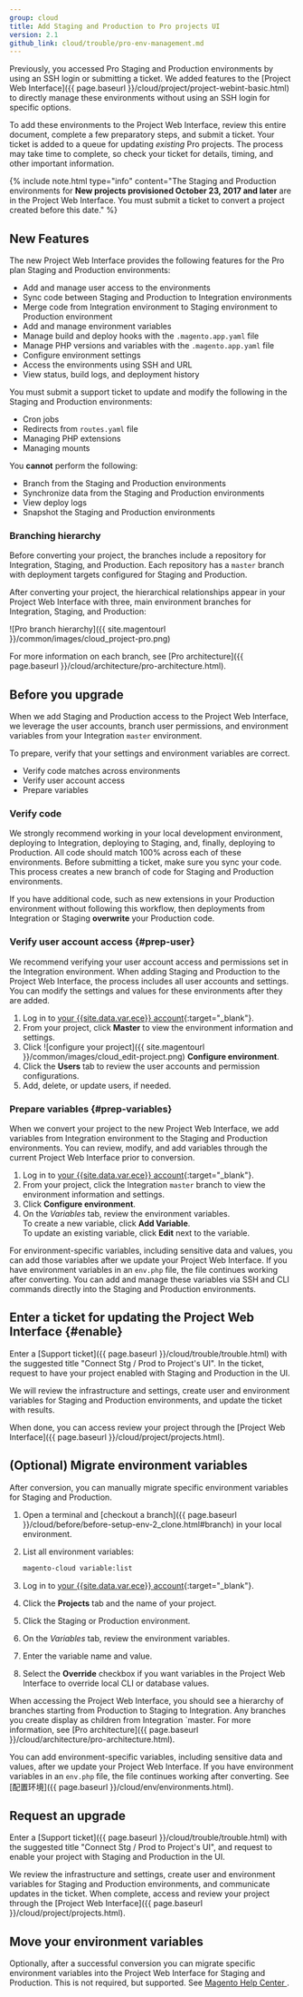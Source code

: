 ```yaml
---
group: cloud
title: Add Staging and Production to Pro projects UI
version: 2.1
github_link: cloud/trouble/pro-env-management.md
---
```


Previously, you accessed Pro Staging and Production environments by using an SSH login or submitting a ticket. We added features to the [Project Web Interface]({{ page.baseurl }}/cloud/project/project-webint-basic.html) to directly manage these environments without using an SSH login for specific options.

To add these environments to the Project Web Interface, review this entire document, complete a few preparatory steps, and submit a ticket. Your ticket is added to a queue for updating _existing_ Pro projects. The process may take time to complete, so check your ticket for details, timing, and other important information.

{% include note.html type="info" content="The Staging and Production environments for **New projects provisioned October 23, 2017 and later** are in the Project Web Interface. You must submit a ticket to convert a project created before this date." %}

## New Features
The new Project Web Interface provides the following features for the Pro plan Staging and Production environments:

-  Add and manage user access to the environments
-  Sync code between Staging and Production to Integration environments
-  Merge code from Integration environment to Staging environment to Production environment
-  Add and manage environment variables
-  Manage build and deploy hooks with the `.magento.app.yaml` file
-  Manage PHP versions and variables with the `.magento.app.yaml` file
-  Configure environment settings
-  Access the environments using SSH and URL
-  View status, build logs, and deployment history

You must submit a support ticket to update and modify the following in the Staging and Production environments:

-  Cron jobs
-  Redirects from `routes.yaml` file
-  Managing PHP extensions
-  Managing mounts

You **cannot** perform the following:

-  Branch from the Staging and Production environments
-  Synchronize data from the Staging and Production environments
-  View deploy logs
-  Snapshot the Staging and Production environments

### Branching hierarchy
Before converting your project, the branches include a repository for Integration, Staging, and Production. Each repository has a `master` branch with deployment targets configured for Staging and Production.

After converting your project, the hierarchical relationships appear in your Project Web Interface with three, main environment branches for Integration, Staging, and Production:

![Pro branch hierarchy]({{ site.magentourl }}/common/images/cloud_project-pro.png)

For more information on each branch, see [Pro architecture]({{ page.baseurl }}/cloud/architecture/pro-architecture.html).

## Before you upgrade
When we add Staging and Production access to the Project Web Interface, we leverage the user accounts, branch user permissions, and environment variables from your Integration `master` environment.

To prepare, verify that your settings and environment variables are correct.

-  Verify code matches across environments
-  Verify user account access
-  Prepare variables

### Verify code
We strongly recommend working in your local development environment, deploying to Integration, deploying to Staging, and, finally, deploying to Production. All code should match 100% across each of these environments. Before submitting a ticket, make sure you sync your code. This process creates a new branch of code for Staging and Production environments.

If you have additional code, such as new extensions in your Production environment without following this workflow, then deployments from Integration or Staging **overwrite** your Production code.

### Verify user account access {#prep-user}
We recommend verifying your user account access and permissions set in the Integration environment. When adding Staging and Production to the Project Web Interface, the process includes all user accounts and settings. You can modify the settings and values for these environments after they are added.

1.  Log in to [your {{site.data.var.ece}} account](https://accounts.magento.cloud){:target="_blank"}.
1.  From your project, click **Master** to view the environment information and settings.
1.  Click ![configure your project]({{ site.magentourl }}/common/images/cloud_edit-project.png) **Configure environment**.
1.  Click the **Users** tab to review the user accounts and permission configurations.
1.  Add, delete, or update users, if needed.

### Prepare variables {#prep-variables}
When we convert your project to the new Project Web Interface, we add variables from Integration environment to the Staging and Production environments. You can review, modify, and add variables through the current Project Web Interface prior to conversion.

1. Log in to [your {{site.data.var.ece}} account](https://accounts.magento.cloud){:target="_blank"}.
1. From your project, click the Integration `master` branch to view the environment information and settings.
1. Click **Configure environment**.
1. On the _Variables_ tab, review the environment variables.  
    To create a new variable, click **Add Variable**.  
    To update an existing variable, click **Edit** next to the variable.

For environment-specific variables, including sensitive data and values, you can add those variables after we update your Project Web Interface. If you have environment variables in an `env.php` file, the file continues working after converting. You can add and manage these variables via SSH and CLI commands directly into the Staging and Production environments.

## Enter a ticket for updating the Project Web Interface {#enable}
Enter a [Support ticket]({{ page.baseurl }}/cloud/trouble/trouble.html) with the suggested title "Connect Stg / Prod to Project's UI". In the ticket, request to have your project enabled with Staging and Production in the UI.

We will review the infrastructure and settings, create user and environment variables for Staging and Production environments, and update the ticket with results.

When done, you can access review your project through the [Project Web Interface]({{ page.baseurl }}/cloud/project/projects.html).

## (Optional) Migrate environment variables
After conversion, you can manually migrate specific environment variables for Staging and Production.

1.  Open a terminal and [checkout a branch]({{ page.baseurl }}/cloud/before/before-setup-env-2_clone.html#branch) in your local environment.
1.  List all environment variables:

    ```bash
    magento-cloud variable:list
    ```

1.  Log in to [your {{site.data.var.ece}} account](https://accounts.magento.cloud){:target="_blank"}.
1.  Click the **Projects** tab and the name of your project.
1.  Click the Staging or Production environment.
1.  On the _Variables_ tab, review the environment variables.
1.  Enter the variable name and value.
1.  Select the **Override** checkbox if you want variables in the Project Web Interface to override local CLI or database values.

When accessing the Project Web Interface, you should see a hierarchy of branches starting from Production to Staging to Integration. Any branches you create display as children from Integration `master. For more information, see [Pro architecture]({{ page.baseurl }}/cloud/architecture/pro-architecture.html).

You can add environment-specific variables, including sensitive data and values, after we update your Project Web Interface. If you have environment variables in an `env.php` file, the file continues working after converting. See [配置环境]({{ page.baseurl }}/cloud/env/environments.html).

## Request an upgrade
Enter a [Support ticket]({{ page.baseurl }}/cloud/trouble/trouble.html) with the suggested title "Connect Stg / Prod to Project's UI", and request to enable your project with Staging and Production in the UI.

We review the infrastructure and settings, create user and environment variables for Staging and Production environments, and communicate updates in the ticket. When complete, access and review your project through the [Project Web Interface]({{ page.baseurl }}/cloud/project/projects.html).

## Move your environment variables
Optionally, after a successful conversion you can migrate specific environment variables into the Project Web Interface for Staging and Production. This is not required, but supported. See [Magento Help Center ](https://magento.zendesk.com/hc/en-us/articles/115002998873-Add-Staging-and-Production-to-Magento-Commerce-Cloud-Pro-projects-UI).